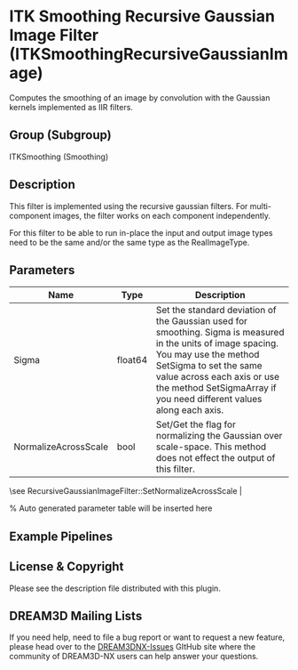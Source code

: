 # ITK Smoothing Recursive Gaussian Image Filter (ITKSmoothingRecursiveGaussianImage)

Computes the smoothing of an image by convolution with the Gaussian kernels implemented as IIR filters.

## Group (Subgroup)

ITKSmoothing (Smoothing)

## Description

This filter is implemented using the recursive gaussian filters. For multi-component images, the filter works on each component independently.

For this filter to be able to run in-place the input and output image types need to be the same and/or the same type as the RealImageType.

## Parameters

| Name | Type | Description |
|------|------|-------------|
| Sigma | float64 | Set the standard deviation of the Gaussian used for smoothing. Sigma is measured in the units of image spacing. You may use the method SetSigma to set the same value across each axis or use the method SetSigmaArray if you need different values along each axis. |
| NormalizeAcrossScale | bool | Set/Get the flag for normalizing the Gaussian over scale-space. This method does not effect the output of this filter.

\see RecursiveGaussianImageFilter::SetNormalizeAcrossScale |

% Auto generated parameter table will be inserted here

## Example Pipelines

## License & Copyright

Please see the description file distributed with this plugin.

## DREAM3D Mailing Lists

If you need help, need to file a bug report or want to request a new feature, please head over to the [DREAM3DNX-Issues](https://github.com/BlueQuartzSoftware/DREAM3DNX-Issues/discussions) GItHub site where the community of DREAM3D-NX users can help answer your questions.
